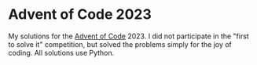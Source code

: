 # Advent of Code 2023
My solutions for the [Advent of Code](https://adventofcode.com/) 2023.
I did not participate in the "first to solve it" competition, but solved the problems simply for the joy of coding.
All solutions use Python.
